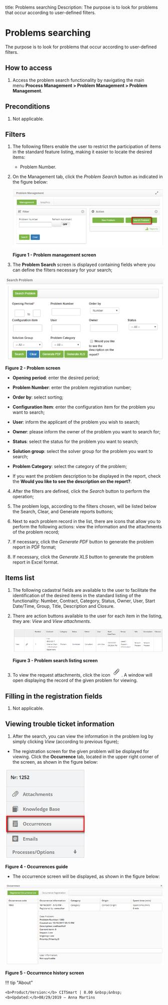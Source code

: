 title: Problems searching
Description: The purpose is to look for problems that occur according to user-defined filters.

# Problems searching

The purpose is to look for problems that occur according to user-defined
filters.

How to access
-------------

1.  Access the problem search functionality by navigating the main
    menu **Process Management > Problem Management > Problem
    Management**.

Preconditions
-------------

1.  Not applicable.

Filters
-------

1.  The following filters enable the user to restrict the participation of items
    in the standard feature listing, making it easier to locate the desired
    items:

    - Problem Number.

2.  On the Management tab, click the *Problem Search* button as indicated in the
    figure below:

    ![figure](images/search-1.png)

    **Figure 1 - Problem management screen**

3.  The **Problem Search** screen is displayed containing fields where you can
    define the filters necessary for your search;

   ![figure](images/search-2.png)
   
   **Figure 2 - Problem screen**

   -   **Opening period**: enter the desired period;

   -   **Problem Number**: enter the problem registration number;

   -   **Order by**: select sorting;

   -   **Configuration Item**: enter the configuration item for the problem you
    want to search;

   -   **User**: inform the applicant of the problem you wish to search;

   -   **Owner**: please inform the owner of the problem you want to search for;

   -   **Status**: select the status for the problem you want to search;

   -   **Solution group**: select the solver group for the problem you want to
    search;

   -   **Problem Category**: select the category of the problem;

   -   If you want the problem description to be displayed in the report, check
    the **Would you like to see the description on the report?**.

4.  After the filters are defined, click the *Search* button to perform the
    operation;

5.  The problem logs, according to the filters chosen, will be listed below the
    Search, Clear, and Generate reports buttons;

6.  Next to each problem record in the list, there are icons that allow you to
    perform the following actions: view the information and the attachments of
    the problem record;

7.  If necessary, click the *Generate PDF* button to generate the problem report
    in PDF format;

8.  If necessary, click the *Generate XLS* button to generate the problem report
    in Excel format.

Items list
----------

1.  The following cadastral fields are available to the user to facilitate the
    identification of the desired items in the standard listing of the
    functionality: Number, Contract, Category, Status, Owner, User, Start
    Date/Time, Group, Title, Description and Closure.

2.  There are action buttons available to the user for each item in the listing,
    they are: *View* and *View attachments*.

    ![figure](images/search-3.png)
    
    **Figure 3 - Problem search listing screen**

3.  To view the request attachments, click the icon ![figure](images/search-4.png) . A window will open
    displaying the record of the given problem for viewing.

Filling in the registration fields
----------------------------------

1.  Not applicable.

Viewing trouble ticket information
----------------------------------

1.  After the search, you can view the information in the problem log by simply
    clicking *View* (according to previous figure);

   -   The registration screen for the given problem will be displayed for viewing.
    Click the **Occurrence** tab, located in the upper right corner of the
    screen, as shown in the figure below:

   ![figure](images/search-5.png)
   
   **Figure 4 - Occurrences guide**

-   The occurrence screen will be displayed, as shown in the figure below:

   ![figure](images/search-6.png)
   
   **Figure 5 - Occurrence history screen**


!!! tip "About"

    <b>Product/Version:</b> CITSmart | 8.00 &nbsp;&nbsp;
    <b>Updated:</b>08/29/2019 – Anna Martins
